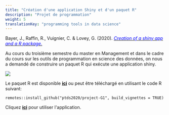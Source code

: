```yaml
---
title: "Création d'une application Shiny et d'un paquet R"
description: "Projet de programmation"
weight: 5
translationKey: "programming tools in data science"
---
```



Bayer, J., Raffin, R., Vuignier, C. & Lovey, G. (2020). [<span style="color:blue">*Creation of a shiny app and a R package.*</span>](https://myshinyapp.netlify.app)


Au cours du troisième semestre du master en Management et dans le cadre du cours sur les outils de programmation en science des données, on nous a demandé de construire un paquet R qui exécute une application shiny.


![](/Shiny.png)


Le paquet R est disponible [<span style="color:black">**ici**</span>](https://github.com/ptds2020/project-G1) ou peut être téléchargé en utilisant le code R suivant: 

```{r}
remotes::install_github("ptds2020/project-G1", build_vignettes = TRUE)
```

Cliquez [<span style="color:black">**ici**</span>](https://mcdonald.shinyapps.io/McDonald/) pour utiliser l'application.
